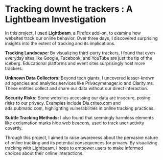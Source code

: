 # Tracking downt he trackers : A Lightbeam Investigation

In this project, I used **Lightbeam**, a Firefox add-on, to examine how websites track our online behavior. Over three days, I discovered surprising insights into the extent of tracking and its implications.

**Tracking Landscape:** By visualizing third-party trackers, I found that even everyday sites like Google, Facebook, and YouTube are just the tip of the iceberg. Educational platforms and event sites surprisingly host more trackers.

**Unknown Data Collectors:** Beyond tech giants, I uncovered lesser-known ad agencies and analytics services like Privacymanager.io and Clarity.ms. These entities collect and share our data without our direct interaction.

**Security Risks:** Some websites accessing our data are insecure, posing risks to our privacy. Examples include Dis.criteo.com and ads.pubmatic.com, highlighting vulnerabilities in online tracking practices.

**Subtle Tracking Methods:** I also found that seemingly harmless elements like exclamation marks hide web beacons, used to track user activity covertly.

Through this project, I aimed to raise awareness about the pervasive nature of online tracking and its potential consequences for privacy. By visualizing tracking with Lightbeam, I hope to empower users to make informed choices about their online interactions.
